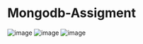 # Mongodb-Assigment
![image](https://github.com/AhMmedMahmoud/Mongodb-Assigment/assets/104006521/eea3e781-d1a7-4808-a82b-d75568ab3929)
![image](https://github.com/AhMmedMahmoud/Mongodb-Assigment/assets/104006521/2242ca90-7337-43e0-ac03-8b740c7173e4)
![image](https://github.com/AhMmedMahmoud/Mongodb-Assigment/assets/104006521/01fbb0e3-d07c-4479-bbb0-c96c108ddb9a)

